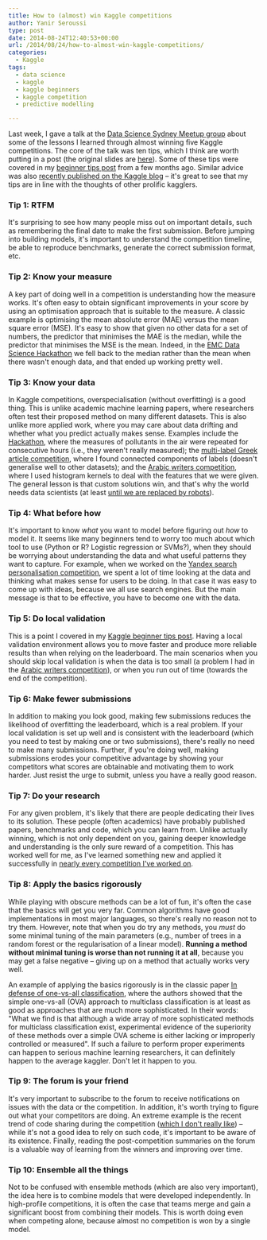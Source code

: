 ```yaml
---
title: How to (almost) win Kaggle competitions
author: Yanir Seroussi
type: post
date: 2014-08-24T12:40:53+00:00
url: /2014/08/24/how-to-almost-win-kaggle-competitions/
categories:
  - Kaggle
tags:
  - data science
  - kaggle
  - kaggle beginners
  - kaggle competition
  - predictive modelling

---
```

Last week, I gave a talk at the <a href="http://www.meetup.com/Data-Science-Sydney/" target="_blank" rel="noopener">Data Science Sydney Meetup group</a> about some of the lessons I learned through almost winning five Kaggle competitions. The core of the talk was ten tips, which I think are worth putting in a post (the original slides are <a href="http://yanirs.github.io/talks/data-science-sydney-winning-kaggle/" target="_blank" rel="noopener">here</a>). Some of these tips were covered in my [beginner tips post][1] from a few months ago. Similar advice was also <a href="http://blog.kaggle.com/2014/08/01/learning-from-the-best/" target="_blank" rel="noopener">recently published on the Kaggle blog</a> – it's great to see that my tips are in line with the thoughts of other prolific kagglers.

### Tip 1: RTFM

It's surprising to see how many people miss out on important details, such as remembering the final date to make the first submission. Before jumping into building models, it's important to understand the competition timeline, be able to reproduce benchmarks, generate the correct submission format, etc.

### Tip 2: Know your measure

A key part of doing well in a competition is understanding how the measure works. It's often easy to obtain significant improvements in your score by using an optimisation approach that is suitable to the measure. A classic example is optimising the mean absolute error (MAE) versus the mean square error (MSE). It's easy to show that given no other data for a set of numbers, the predictor that minimises the MAE is the median, while the predictor that minimises the MSE is the mean. Indeed, in the <a href="https://www.kaggle.com/c/dsg-hackathon/forums/t/1821/general-approaches-to-partitioning-the-models/10631#post10631" target="_blank" rel="noopener">EMC Data Science Hackathon</a> we fell back to the median rather than the mean when there wasn't enough data, and that ended up working pretty well.

### Tip 3: Know your data

In Kaggle competitions, overspecialisation (without overfitting) is a good thing. This is unlike academic machine learning papers, where researchers often test their proposed method on many different datasets. This is also unlike more applied work, where you may care about data drifting and whether what you predict actually makes sense. Examples include the <a href="https://www.kaggle.com/c/dsg-hackathon/forums/t/1821/general-approaches-to-partitioning-the-models/10631#post10631" target="_blank" rel="noopener">Hackathon</a>, where the measures of pollutants in the air were repeated for consecutive hours (i.e., they weren't really measured); the <a title="Greek Media Monitoring Kaggle competition: My approach" href="http://yanirseroussi.com/2014/10/07/greek-media-monitoring-kaggle-competition-my-approach/" target="_blank" rel="noopener">multi-label Greek article competition</a>, where I found connected components of labels (doesn't generalise well to other datasets); and the <a href="http://blog.kaggle.com/2012/04/29/on-diffusion-kernels-histograms-and-arabic-writer-identification/" target="_blank" rel="noopener">Arabic writers competition</a>, where I used histogram kernels to deal with the features that we were given. The general lesson is that custom solutions win, and that's why the world needs data scientists (at least <a href="http://www.datarobot.com/" target="_blank" rel="noopener">until we are replaced by robots</a>).

### Tip 4: What before how

It's important to know _what_ you want to model before figuring out _how_ to model it. It seems like many beginners tend to worry too much about which tool to use (Python or R? Logistic regression or SVMs?), when they should be worrying about understanding the data and what useful patterns they want to capture. For example, when we worked on the [Yandex search personalisation competition][2], we spent a lot of time looking at the data and thinking what makes sense for users to be doing. In that case it was easy to come up with ideas, because we all use search engines. But the main message is that to be effective, you have to become one with the data.

### Tip 5: Do local validation

This is a point I covered in my [Kaggle beginner tips post][3]. Having a local validation environment allows you to move faster and produce more reliable results than when relying on the leaderboard. The main scenarios when you should skip local validation is when the data is too small (a problem I had in the <a href="http://blog.kaggle.com/2012/04/29/on-diffusion-kernels-histograms-and-arabic-writer-identification/" target="_blank" rel="noopener">Arabic writers competition</a>), or when you run out of time (towards the end of the competition).

### Tip 6: Make fewer submissions

In addition to making you look good, making few submissions reduces the likelihood of overfitting the leaderboard, which is a real problem. If your local validation is set up well and is consistent with the leaderboard (which you need to test by making one or two submissions), there's really no need to make many submissions. Further, if you're doing well, making submissions erodes your competitive advantage by showing your competitors what scores are obtainable and motivating them to work harder. Just resist the urge to submit, unless you have a really good reason.

### Tip 7: Do your research

For any given problem, it's likely that there are people dedicating their lives to its solution. These people (often academics) have probably published papers, benchmarks and code, which you can learn from. Unlike actually winning, which is not only dependent on you, gaining deeper knowledge and understanding is the only sure reward of a competition. This has worked well for me, as I've learned something new and applied it successfully in [nearly every competition I've worked on][4].

### Tip 8: Apply the basics rigorously

While playing with obscure methods can be a lot of fun, it's often the case that the basics will get you very far. Common algorithms have good implementations in most major languages, so there's really no reason not to try them. However, note that when you do try any methods, you _must_ do some minimal tuning of the main parameters (e.g., number of trees in a random forest or the regularisation of a linear model). **Running a method without minimal tuning is worse than not running it at all**, because you may get a false negative – giving up on a method that actually works very well.

An example of applying the basics rigorously is in the classic paper <a href="http://jmlr.org/papers/volume5/rifkin04a/rifkin04a.pdf" target="_blank" rel="noopener">In defense of one-vs-all classification</a>, where the authors showed that the simple one-vs-all (OVA) approach to multiclass classification is at least as good as approaches that are much more sophisticated. In their words: "What we find is that although a wide array of more sophisticated methods for multiclass classification exist, experimental evidence of the superiority of these methods over a simple OVA scheme is either lacking or improperly controlled or measured". If such a failure to perform proper experiments can happen to serious machine learning researchers, it can definitely happen to the average kaggler. Don't let it happen to you.

### Tip 9: The forum is your friend

It's very important to subscribe to the forum to receive notifications on issues with the data or the competition. In addition, it's worth trying to figure out what your competitors are doing. An extreme example is the recent trend of code sharing during the competition (<a href="http://www.kaggle.com/forums/t/5681/fed-up-with-beating-benchmark-code/30787#post30787" target="_blank" rel="noopener">which I don't really like</a>) – while it's not a good idea to rely on such code, it's important to be aware of its existence. Finally, reading the post-competition summaries on the forum is a valuable way of learning from the winners and improving over time.

### Tip 10: Ensemble all the things

Not to be confused with ensemble methods (which are also very important), the idea here is to combine models that were developed independently. In high-profile competitions, it is often the case that teams merge and gain a significant boost from combining their models. This is worth doing even when competing alone, because almost no competition is won by a single model.

 [1]: http://yanirseroussi.com/2014/01/19/kaggle-beginner-tips/
 [2]: https://www.kaggle.com/c/yandex-personalized-web-search-challenge/forums/t/6811/share-your-approach/37306#post37306
 [3]: http://yanirseroussi.com/2014/01/19/kaggle-beginner-tips/#validation
 [4]: http://yanirseroussi.com/2014/04/05/kaggle-competition-summaries/
